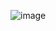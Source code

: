 ![image](https://github.com/mynameisleesiwon/coding_text_javascript/assets/101630961/763ee1d9-ce1c-4f85-83e7-b7b4270c4ee0)

